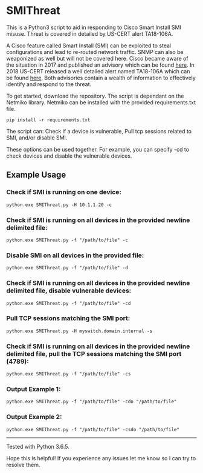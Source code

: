 # SMIThreat
This is a Python3 script to aid in responding to Cisco Smart Install SMI misuse. Threat is covered in detailed by US-CERT alert TA18-106A.

A Cisco feature called Smart Install (SMI) can be exploited to steal configurations and lead to re-routed network traffic. SNMP can also be weaponized as well but will not be covered here. 
Cisco became aware of the situation in 2017 and published an advisory which can be found [here](https://tools.cisco.com/security/center/content/CiscoSecurityAdvisory/cisco-sa-20170214-smi). In 2018 US-CERT released a well detailed alert named TA18-106A which can be found [here](https://www.us-cert.gov/ncas/alerts/TA18-106A). Both advisories contain a wealth of information to effectively identify and respond to the threat.

To get started, download the repository. The script is dependant on the Netmiko library. Netmiko can be installed with the provided requirements.txt file.
    
    pip install -r requirements.txt

The script can: 
Check if a device is vulnerable, 
Pull tcp sessions related to SMI, 
and/or disable SMI.

These options can be used together. For example, you can specify -cd to check devices and disable the vulnerable devices. 
    
## Example Usage
### Check if SMI is running on one device:
    python.exe SMIThreat.py -H 10.1.1.20 -c

### Check if SMI is running on all devices in the provided newline delimited file:
    python.exe SMIThreat.py -f "/path/to/file" -c

### Disable SMI on all devices in the provided file:
    python.exe SMIThreat.py -f "/path/to/file" -d

### Check if SMI is running on all devices in the provided newline delimited file, disable vulnerable devices:
    python.exe SMIThreat.py -f "/path/to/file" -cd

### Pull TCP sessions matching the SMI port:
    python.exe SMIThreat.py -H myswitch.domain.internal -s

### Check if SMI is running on all devices in the provided newline delimited file, pull the TCP sessions matching the SMI port (4789):
    python.exe SMIThreat.py -f "/path/to/file" -cs

### Output Example 1:
    python.exe SMIThreat.py -f "/path/to/file" -cdo "/path/to/file"

### Output Example 2:
    python.exe SMIThreat.py -f "/path/to/file" -csdo "/path/to/file"
- - - -
Tested with Python 3.6.5.

Hope this is helpful! If you experience any issues let me know so I can try to resolve them.
